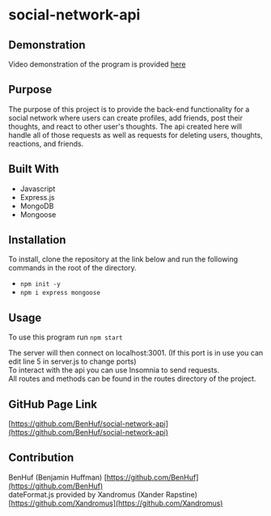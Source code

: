 # social-network-api

## Demonstration
Video demonstration of the program is provided [here](https://drive.google.com/file/d/1470TBeNF_osaHqCMe2V0w7lvRGx0UQx1/view?usp=sharing)

## Purpose
The purpose of this project is to provide the back-end functionality for a social network where users can create profiles, add friends, post their thoughts, and react to other user's thoughts. The api created here will handle all of those requests as well as requests for deleting users, thoughts, reactions, and friends.

## Built With
* Javascript
* Express.js
* MongoDB
* Mongoose

## Installation
To install, clone the repository at the link below and run the following commands in the root of the directory.

* `npm init -y`
* `npm i express mongoose`

## Usage
To use this program run `npm start`

The server will then connect on localhost:3001. (If this port is in use you can edit line 5 in server.js to change ports) </br>
To interact with the api you can use Insomnia to send requests. </br>
All routes and methods can be found in the routes directory of the project. </br>

## GitHub Page Link
[https://github.com/BenHuf/social-network-api](https://github.com/BenHuf/social-network-api)

## Contribution
BenHuf (Benjamin Huffman) [https://github.com/BenHuf](https://github.com/BenHuf) </br>
dateFormat.js provided by Xandromus (Xander Rapstine) [https://github.com/Xandromus](https://github.com/Xandromus)

